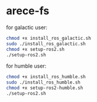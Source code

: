 # arece-fs

for galactic user:
```bash
chmod +x install_ros_galactic.sh
sudo ./install_ros_galactic.sh
chmod +x setup-ros2.sh
./setup-ros2.sh
```
for humble user:
```bash
chmod +x install_ros_humble.sh
sudo ./install_ros_humble.sh
chmod +x setup-ros2-humble.sh
./setup-ros2.sh
```
